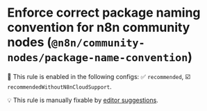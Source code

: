# Enforce correct package naming convention for n8n community nodes (`@n8n/community-nodes/package-name-convention`)

💼 This rule is enabled in the following configs: ✅ `recommended`, ☑️ `recommendedWithoutN8nCloudSupport`.

💡 This rule is manually fixable by [editor suggestions](https://eslint.org/docs/latest/use/core-concepts#rule-suggestions).

<!-- end auto-generated rule header -->
